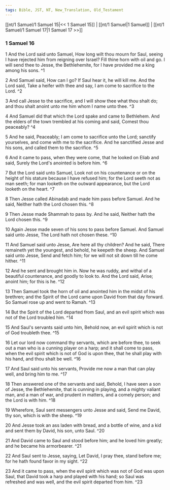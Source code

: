 ```yaml
---
tags: Bible, JST, NT, New_Translation, Old_Testament
---
```


[[nt/1 Samuel/1 Samuel 15|<< 1 Samuel 15]] | [[nt/1 Samuel|1 Samuel]] | [[nt/1 Samuel/1 Samuel 17|1 Samuel 17 >>]]

### 1 Samuel 16

1 And the Lord said unto Samuel, How long wilt thou mourn for Saul, seeing I have rejected him from reigning over Israel? Fill thine horn with oil and go. I will send thee to Jesse, the Bethlehemite, for I have provided me a king among his sons.  ^1

2 And Samuel said, How can I go? If Saul hear it, he will kill me. And the Lord said, Take a heifer with thee and say, I am come to sacrifice to the Lord.  ^2

3 And call Jesse to the sacrifice, and I will show thee what thou shalt do; and thou shalt anoint unto me him whom I name unto thee.  ^3

4 And Samuel did that which the Lord spake and came to Bethlehem. And the elders of the town trembled at his coming and said, Comest thou peaceably?  ^4

5 And he said, Peaceably; I am come to sacrifice unto the Lord; sanctify yourselves, and come with me to the sacrifice. And he sanctified Jesse and his sons, and called them to the sacrifice.  ^5

6 And it came to pass, when they were come, that he looked on Eliab and said, Surely the Lord\'s anointed is before him.  ^6

7 But the Lord said unto Samuel, Look not on his countenance or on the height of his stature because I have refused him; for the Lord seeth not as man seeth; for man looketh on the outward appearance, but the Lord looketh on the heart.  ^7

8 Then Jesse called Abinadab and made him pass before Samuel. And he said, Neither hath the Lord chosen this.  ^8

9 Then Jesse made Shammah to pass by. And he said, Neither hath the Lord chosen this.  ^9

10 Again Jesse made seven of his sons to pass before Samuel. And Samuel said unto Jesse, The Lord hath not chosen these.  ^10

11 And Samuel said unto Jesse, Are here all thy children? And he said, There remaineth yet the youngest, and behold, he keepeth the sheep. And Samuel said unto Jesse, Send and fetch him; for we will not sit down till he come hither.  ^11

12 And he sent and brought him in. Now he was ruddy, and withal of a beautiful countenance, and goodly to look to. And the Lord said, Arise; anoint him; for this is he.  ^12

13 Then Samuel took the horn of oil and anointed him in the midst of his brethren; and the Spirit of the Lord came upon David from that day forward. So Samuel rose up and went to Ramah.  ^13

14 But the Spirit of the Lord departed from Saul, and an evil spirit which was not of the Lord troubled him.  ^14

15 And Saul\'s servants said unto him, Behold now, an evil spirit which is not of God troubleth thee.  ^15

16 Let our lord now command thy servants, which are before thee, to seek out a man who is a cunning player on a harp; and it shall come to pass, when the evil spirit which is not of God is upon thee, that he shall play with his hand, and thou shalt be well.  ^16

17 And Saul said unto his servants, Provide me now a man that can play well, and bring him to me.  ^17

18 Then answered one of the servants and said, Behold, I have seen a son of Jesse, the Bethlehemite, that is cunning in playing, and a mighty valiant man, and a man of war, and prudent in matters, and a comely person; and the Lord is with him.  ^18

19 Wherefore, Saul sent messengers unto Jesse and said, Send me David, thy son, which is with the sheep.  ^19

20 And Jesse took an ass laden with bread, and a bottle of wine, and a kid and sent them by David, his son, unto Saul.  ^20

21 And David came to Saul and stood before him; and he loved him greatly; and he became his armorbearer.  ^21

22 And Saul sent to Jesse, saying, Let David, I pray thee, stand before me; for he hath found favor in my sight.  ^22

23 And it came to pass, when the evil spirit which was not of God was upon Saul, that David took a harp and played with his hand; so Saul was refreshed and was well, and the evil spirit departed from him.  ^23

 
